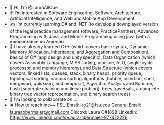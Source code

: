 - 🫡 Hi, I’m @LauraAllObe
- 🤓 I’m interested in Software Engineering, Software Architecture, Artificial Intelligence, and Web and Mobile App Development.
- ✍️ I’m currently learning C# and .NET (to develop a downplayed version of the legal practice management software, PracticePanther), Advanced Programming with Java, and Mobile Programming 
  using java (with a concentration on Android)
- 📒 I have already learned C++ (which covers basic syntax, Dynamic Memory Allocation, inheritance, and Aggregation and Composition), basics of C# (app design and unity specific), 
  Data Organization (which covers Assembly Language, MIPS coding, pipeline, ALU, single-cycle processor, and memory hierarchy), and Data Structure (which covers vectors, linked lists, 
  queues, stack, binary heaps, priority queue, topological sorting, various sorting algorithms [bubble, insertion, shell, mergesort, quicksort, and heaposrt], Algorithm Analysis and 
  Runtime, hash [seperate chaining and linear probing], trees traversals, a complete binary tree vector representation, and binary search trees)
- 🤝 I’m looking to collaborate on ...
- 🛎️ How to reach me~~
  FSU Email: lao21@fsu.edu
  General Email: lauraaobermaier@gmail.com
  Discord: Laura O#1898
  LinkedIn: https://www.linkedin.com/in/laura-obermaier-977472226

<!---
LauraAllObe/LauraAllObe is a ✨ special ✨ repository because its `README.md` (this file) appears on your GitHub profile.
You can click the Preview link to take a look at your changes.
--->
